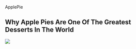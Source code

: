 ApplePie
## Why Apple Pies Are One Of The Greatest Desserts In The World
<img src="https://preppykitchen.com/wp-content/uploads/2023/08/Apple-Pie-Recipe-Recipe-Card-500x500.jpg">


